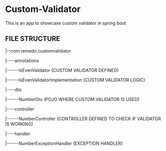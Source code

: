 # Custom-Validator
This is an app to showcase custom validator in spring boot

## FILE STRUCTURE

|--com.remedo.customvalidator

|----annotations

|------IsEvenValidator (CUSTOM VALIDATOR DEFINED)

|------IsEvenValidatorImplementation (CUSTOM VALIDATOR LOGIC)

|----dto

|------NumberDto (POJO WHERE CUSTOM VALIDATOR IS USED)

|----controller

|------NumberController (CONTROLLER DEFINED TO CHECK IF VALIDATOR IS WORKING)

|----handler

|------NumberExceptionHandler (EXCEPTION HANDLER)
